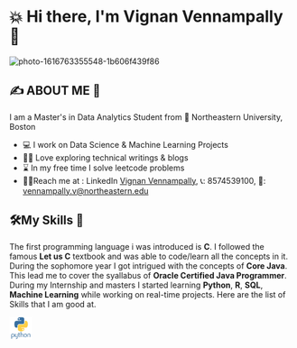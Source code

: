 # 💥 Hi there, I'm Vignan Vennampally 👋

![photo-1616763355548-1b606f439f86](https://media.giphy.com/media/nGMnDqebzDcfm/giphy.gif)


## ✍️ ABOUT ME 💼
I am a Master's in Data Analytics Student from 🏫 Northeastern University, Boston 
   - 💻 I work on Data Science & Machine Learning Projects
   - 🕵️‍♂️ Love exploring technical writings & blogs
   - ⌛ In my free time I solve leetcode problems
   - 🙋‍♂️Reach me at : LinkedIn [Vignan Vennampally](https://www.linkedin.com/in/vignan-vennampally/), 📞: 8574539100, 📧: vennampally.v@northeastern.edu



## 🛠️My Skills 🔧

The first programming language i was introduced is **C**. I followed the famous **Let us C** textbook and was able to code/learn all the concepts in it. During the sophomore year I got intrigued with the concepts of **Core Java**. This lead me to cover the syallabus of **Oracle Certified Java Programmer**. During my Internship and masters I started learning **Python**, **R**, **SQL**, **Machine Learning** while working on real-time projects. Here are the list of Skills that I am good at.

<div> 
   <img src= "https://github.com/devicons/devicon/blob/master/icons/python/python-original-wordmark.svg" title="Python" alt="Python" width="40" height="40"/>&nbsp

</div>
